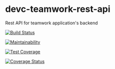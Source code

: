 # devc-teamwork-rest-api
Rest API for teamwork application's backend

[![Build Status](https://travis-ci.org/dave-ok/devc-teamwork-rest-api.svg?branch=develop)](https://travis-ci.org/dave-ok/devc-teamwork-rest-api)

[![Maintainability](https://api.codeclimate.com/v1/badges/8c99a037234ec5b25e31/maintainability)](https://codeclimate.com/github/dave-ok/devc-teamwork-rest-api/maintainability)

[![Test Coverage](https://api.codeclimate.com/v1/badges/8c99a037234ec5b25e31/test_coverage)](https://codeclimate.com/github/dave-ok/devc-teamwork-rest-api/test_coverage)

[![Coverage Status](https://coveralls.io/repos/github/dave-ok/devc-teamwork-rest-api/badge.svg?branch=develop)](https://coveralls.io/github/dave-ok/devc-teamwork-rest-api?branch=develop)